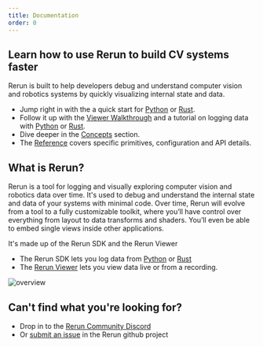 ```yaml
---
title: Documentation
order: 0
---
```


## Learn how to use Rerun to build CV systems faster

Rerun is built to help developers debug and understand computer vision and robotics systems
by quickly visualizing internal state and data.

- Jump right in with the a quick start for [Python](getting-started/python.md) or [Rust](getting-started/rust.md).
- Follow it up with the [Viewer Walkthrough](getting-started/viewer-walkthrough.md) and a tutorial on logging data with [Python](getting-started/logging-python.md) or [Rust](getting-started/logging-rust.md).
- Dive deeper in the [Concepts](concepts) section.
- The [Reference](reference) covers specific primitives, configuration and API details.

## What is Rerun?

Rerun is a tool for logging and visually exploring computer vision and robotics data over time. It's used to debug and understand the internal state and data of your systems with minimal code.
Over time, Rerun will evolve from a tool to a fully customizable toolkit,
where you’ll have control over everything from layout to data transforms and shaders.
You’ll even be able to embed single views inside other applications.

It's made up of the Rerun SDK and the Rerun Viewer

- The Rerun SDK lets you log data from [Python](getting-started/python.md) or [Rust](getting-started/rust.md)
- The [Rerun Viewer](reference/viewer/overview.md) lets you view data live or from a recording.

![overview](/docs-media/docs_overview.png)

## Can't find what you're looking for?

- Drop in to the [Rerun Community Discord](https://discord.gg/xwcxHUjD35)
- Or [submit an issue](https://github.com/rerun-io/rerun/issues) in the Rerun github project
